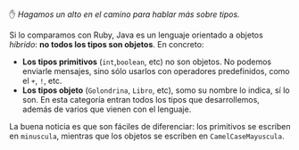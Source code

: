 :hand: _Hagamos un alto en el camino para hablar más sobre tipos._

Si lo comparamos con Ruby, Java es un lenguaje orientado a objetos _híbrido_: **no todos los tipos son objetos**. En concreto:

  * **Los tipos primitivos** (`int`,`boolean`, etc) no son objetos. No podemos enviarle mensajes, sino sólo usarlos con operadores predefinidos, como el `+`, `!`, etc.  
  * **Los tipos objeto** (`Golondrina`, `Libro`, etc), somo su nombre lo indica, sí lo son. En esta categoría entran todos los tipos que desarrollemos, además de varios que vienen con el lenguaje.
  
La buena noticia es que son fáciles de diferenciar: los primitivos se escriben en `minuscula`, mientras que los objetos se escriben en `CamelCaseMayuscula`. 

